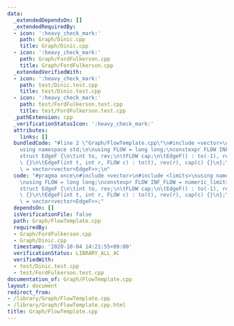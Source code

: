 ```yaml
---
data:
  _extendedDependsOn: []
  _extendedRequiredBy:
  - icon: ':heavy_check_mark:'
    path: Graph/Dinic.cpp
    title: Graph/Dinic.cpp
  - icon: ':heavy_check_mark:'
    path: Graph/FordFulkerson.cpp
    title: Graph/FordFulkerson.cpp
  _extendedVerifiedWith:
  - icon: ':heavy_check_mark:'
    path: test/Dinic.test.cpp
    title: test/Dinic.test.cpp
  - icon: ':heavy_check_mark:'
    path: test/FordFulkerson.test.cpp
    title: test/FordFulkerson.test.cpp
  _pathExtension: cpp
  _verificationStatusIcon: ':heavy_check_mark:'
  attributes:
    links: []
  bundledCode: "#line 2 \"Graph/FlowTemplate.cpp\"\n#include <vector>\n#include <limits>\n\
    using namespace std;\n\nusing FLOW = long long;\nconstexpr FLOW INF_FLOW = numeric_limits<FLOW>::max();\n\
    struct EdgeF {\n\tint to, rev;\n\tFLOW cap;\n\tEdgeF() : to(-1), rev(-1), cap(-1)\
    \ {}\n\tEdgeF(int t, int r, FLOW c) : to(t), rev(r), cap(c) {}\n};\nusing GraphF\
    \ = vector<vector<EdgeF>>;\n"
  code: "#pragma once\n#include <vector>\n#include <limits>\nusing namespace std;\n\
    \nusing FLOW = long long;\nconstexpr FLOW INF_FLOW = numeric_limits<FLOW>::max();\n\
    struct EdgeF {\n\tint to, rev;\n\tFLOW cap;\n\tEdgeF() : to(-1), rev(-1), cap(-1)\
    \ {}\n\tEdgeF(int t, int r, FLOW c) : to(t), rev(r), cap(c) {}\n};\nusing GraphF\
    \ = vector<vector<EdgeF>>;"
  dependsOn: []
  isVerificationFile: false
  path: Graph/FlowTemplate.cpp
  requiredBy:
  - Graph/FordFulkerson.cpp
  - Graph/Dinic.cpp
  timestamp: '2020-10-04 14:21:55+09:00'
  verificationStatus: LIBRARY_ALL_AC
  verifiedWith:
  - test/Dinic.test.cpp
  - test/FordFulkerson.test.cpp
documentation_of: Graph/FlowTemplate.cpp
layout: document
redirect_from:
- /library/Graph/FlowTemplate.cpp
- /library/Graph/FlowTemplate.cpp.html
title: Graph/FlowTemplate.cpp
---
```

